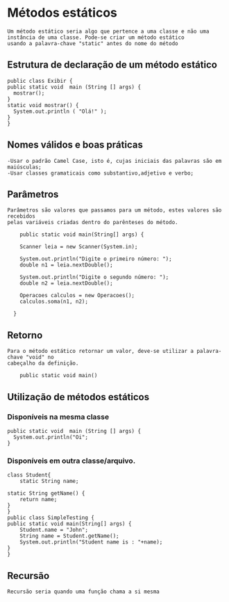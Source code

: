 # Métodos estáticos
    Um método estático seria algo que pertence a uma classe e não uma instância de uma classe. Pode-se criar um método estático
    usando a palavra-chave "static" antes do nome do método
## Estrutura de declaração de um método estático
    public class Exibir {  
    public static void  main (String [] args) {  
      mostrar();  
    }  
    static void mostrar() {  
      System.out.println ( "Olá!" );  
    }  
    }  
## Nomes válidos e boas práticas
    -Usar o padrão Camel Case, isto é, cujas iniciais das palavras são em maiúsculas;
    -Usar classes gramaticais como substantivo,adjetivo e verbo;     
## Parâmetros
    Parâmetros são valores que passamos para um método, estes valores são recebidos 
    pelas variáveis criadas dentro do parênteses do método.
        
        public static void main(String[] args) {
        
        Scanner leia = new Scanner(System.in);
        
        System.out.println("Digite o primeiro número: ");
        double n1 = leia.nextDouble();        
        
        System.out.println("Digite o segundo número: ");
        double n2 = leia.nextDouble();
        
        Operacoes calculos = new Operacoes();
        calculos.soma(n1, n2);
        
      }
## Retorno
    Para o método estático retornar um valor, deve-se utilizar a palavra-chave "void" no
    cabeçalho da definição.
        
        public static void main()
        
## Utilização de métodos estáticos
### Disponíveis na mesma classe
    public static void  main (String [] args) {  
      System.out.println("Oi";  
    }  
### Disponíveis em outra classe/arquivo.
    class Student{
	    static String name;
	
	static String getName() {
		return name;
	}
    }
    public class SimpleTesting {
	public static void main(String[] args) {
		Student.name = "John";
		String name = Student.getName();
		System.out.println("Student name is : "+name);
	}
    }
## Recursão
    Recursão seria quando uma função chama a si mesma
